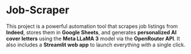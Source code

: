 # Job-Scraper
This project is a powerful automation tool that scrapes job listings from **Indeed**, stores them in **Google Sheets**, and generates **personalized AI cover letters** using the **Meta LLaMA 3** model via the **OpenRouter API**. It also includes a **Streamlit web app** to launch everything with a single click.
